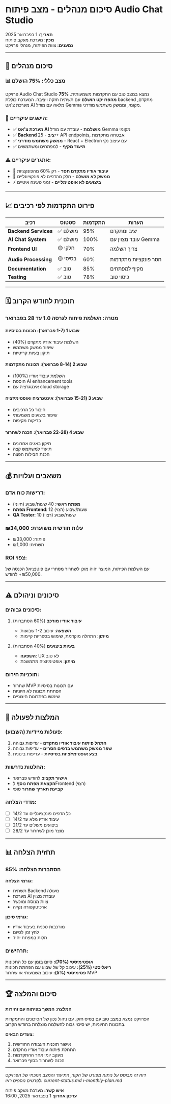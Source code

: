 # סיכום מנהלים - מצב פיתוח Audio Chat Studio
**תאריך:** 1 בפברואר 2025  
**מכין:** מערכת מעקב פיתוח  
**נמענים:** צוות הפיתוח, מנהלי פרויקט

---

## 🎯 סיכום מנהלים

### 📊 **מצב כללי: 75% הושלם**

פרויקט Audio Chat Studio נמצא במצב טוב עם התקדמות משמעותית. **75% מהפרויקט הושלם** עם תשתית חזקה ויציבה. המערכת כוללת backend מתקדם, מערכת צ'אט AI מלאה עם מודל Gemma מקומי, וממשק משתמש מודרני.

### 🚀 **הישגים עיקריים:**
- ✅ **מערכת צ'אט AI מושלמת** - עובדת עם מודל Gemma מקומי
- ✅ **Backend יציב** - 25+ API endpoints, אבטחה מתקדמת
- ✅ **ממשק משתמש מודרני** - React + Electron עם עיצוב נקי
- ✅ **תיעוד מקיף** - למפתחים ומשתמשים

### ⚠️ **אתגרים עיקריים:**
- 🔧 **עיבוד אודיו מתקדם חסר** - רק 60% מהפונקציות
- 🎨 **ממשק לא מושלם** - חלק מהדפים לא פונקציונליים
- ⚡ **ביצועים לא אופטימליים** - זמני טעינה איטיים

---

## 📈 פירוט התקדמות לפי רכיבים

| רכיב | סטטוס | התקדמות | הערות |
|------|--------|----------|--------|
| **Backend Services** | ✅ מושלם | 95% | יציב ומתקדם |
| **AI Chat System** | ✅ מושלם | 100% | עובד מצוין עם Gemma |
| **Frontend UI** | 🟡 חלקי | 70% | צריך השלמה |
| **Audio Processing** | 🟡 בסיסי | 60% | חסר פונקציות מתקדמות |
| **Documentation** | ✅ טוב | 85% | מקיף למפתחים |
| **Testing** | ✅ טוב | 78% | כיסוי טוב |

---

## 🗓️ תוכנית לחודש הקרוב

### **מטרה: השלמת פיתוח לגרסה 1.0 עד 28 בפברואר**

#### **שבוע 1 (1-7 פברואר):** תכונות בסיסיות
- השלמת עיבוד אודיו מתקדם (40%)
- שיפור ממשק משתמש
- תיקון בעיות קריטיות

#### **שבוע 2 (8-14 פברואר):** תכונות מתקדמות  
- השלמת עיבוד אודיו (100%)
- הוספת AI enhancement tools
- אינטגרציה עם cloud storage

#### **שבוע 3 (15-21 פברואר):** אינטגרציה ואופטימיזציה
- חיבור כל הרכיבים
- שיפור ביצועים משמעותי
- בדיקות מקיפות

#### **שבוע 4 (22-28 פברואר):** הכנה לשחרור
- תיקון באגים אחרונים
- תיעוד למשתמש קצה
- הכנת חבילות הפצה

---

## 💰 משאבים ועלויות

### **דרישות כוח אדם:**
- **מפתח ראשי**: 40 שעות/שבוע (חיוני)
- **מפתח Frontend**: 12 שעות/שבוע (רצוי)
- **QA Tester**: 10 שעות/שבוע (רצוי)

### **עלות חודשית משוערת: ₪34,000**
- פיתוח: ₪33,000
- תשתית: ₪1,000

### **ROI צפוי:**
עם השלמת הפיתוח, המוצר יהיה מוכן לשחרור מסחרי עם פוטנציאל הכנסה של ₪50,000+ לחודש.

---

## ⚠️ סיכונים וניהולם

### **סיכונים גבוהים:**
1. **עיבוד אודיו מורכב** (60% הסתברות)
   - **השפעה**: עיכוב 1-2 שבועות
   - **מיתון**: התחלה מוקדמת, שימוש בספריות קיימות

2. **בעיות ביצועים** (40% הסתברות)
   - **השפעה**: UX לא טוב
   - **מיתון**: אופטימיזציה מתמשכת

### **תוכניות חירום:**
- שחרור MVP עם תכונות בסיסיות
- הפחתת תכונות לא חיוניות
- שימוש בפתרונות חיצוניים

---

## 🎯 המלצות לפעולה

### **פעולות מיידיות (השבוע):**
1. **התחל פיתוח עיבוד אודיו מתקדם** - עדיפות גבוהה
2. **שפר ממשק משתמש בדפים חסרים** - עדיפות גבוהה  
3. **בצע אופטימיזציות בסיסיות** - עדיפות בינונית

### **החלטות נדרשות:**
- **אישור תקציב** לחודש פברואר
- **הקצאת מפתח נוסף** לFrontend (רצוי)
- **קביעת תאריך שחרור** סופי

### **מדדי הצלחה:**
- [ ] כל הדפים פונקציונליים עד 14/2
- [ ] עיבוד אודיו מלא עד 14/2
- [ ] ביצועים מעולים עד 21/2
- [ ] מוצר מוכן לשחרור עד 28/2

---

## 📊 תחזית הצלחה

### **הסתברות הצלחה: 85%**

**גורמי הצלחה:**
- תשתית Backend מעולה
- מערכת AI עובדת מצוין
- צוות מנוסה ומוכשר
- ארכיטקטורה נקייה

**גורמי סיכון:**
- מורכבות טכנית בעיבוד אודיו
- לחץ זמן לסיום
- תלות במפתח יחיד

### **תרחישים:**

**אופטימיסטי (70%):** סיום בזמן עם כל התכונות  
**ריאליסטי (25%):** עיכוב קל של שבוע עם הפחתת תכונות  
**פסימיסטי (5%):** עיכוב משמעותי או שחרור MVP

---

## 🏆 סיכום והמלצה

**המלצה: המשך בפיתוח עם זהירות**

הפרויקט נמצא במצב טוב עם בסיס חזק. עם ניהול נכון של הסיכונים והתמקדות בתכונות החיוניות, יש סיכוי גבוה להשלמה מוצלחת בחודש הקרוב.

**צעדים הבאים:**
1. אישור תוכנית העבודה החודשית
2. התחלת פיתוח עיבוד אודיו מתקדם
3. מעקב יומי אחר ההתקדמות
4. הכנה לשחרור בסוף פברואר

---

*דוח זה מבוסס על ניתוח מפורט של הקוד, התיעוד והמצב הנוכחי של הפרויקט*  
*לפרטים נוספים ראו: current-status.md ו-monthly-plan.md*

**איש קשר:** מערכת מעקב פיתוח  
**עדכון אחרון:** 1 בפברואר 2025, 16:00
